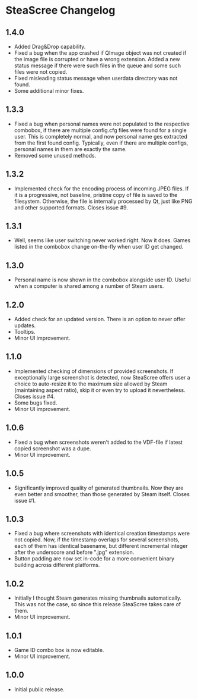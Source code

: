# SteaScree Changelog

## 1.4.0
* Added Drag&Drop capability.
* Fixed a bug when the app crashed if QImage object was not created if the image file is corrupted or have a wrong extension. Added a new status message if there were such files in the queue and some such files were not copied.
* Fixed misleading status message when userdata directory was not found.
* Some additional minor fixes.

## 1.3.3
* Fixed a bug when personal names were not populated to the respective combobox, if there are multiple config.cfg files were found for a single user. This is completely normal, and now personal name ges extracted from the first found config. Typically, even if there are multiple configs, personal names in them are exactly the same.
* Removed some unused methods.

## 1.3.2
* Implemented check for the encoding process of incoming JPEG files. If it is a progressive, not baseline, pristine copy of file is saved to the filesystem. Otherwise, the file is internally processed by Qt, just like PNG and other supported formats. Closes issue #9.

## 1.3.1
* Well, seems like user switching never worked right. Now it does. Games listed in the combobox change on-the-fly when user ID get changed.

## 1.3.0
* Personal name is now shown in the combobox alongside user ID. Useful when a computer is shared among a number of Steam users.

## 1.2.0
* Added check for an updated version. There is an option to never offer updates.
* Tooltips.
* Minor UI improvement.

## 1.1.0
* Implemented checking of dimensions of provided screenshots. If exceptionally large screenshot is detected, now SteaScree offers user a choice to auto-resize it to the maximum size allowed by Steam (maintaining aspect ratio), skip it or even try to upload it nevertheless. Closes issue #4.
* Some bugs fixed.
* Minor UI improvement.

## 1.0.6
* Fixed a bug when screenshots weren't added to the VDF-file if latest copied screenshot was a dupe.
* Minor UI improvement.

## 1.0.5
* Significantly improved quality of generated thumbnails. Now they are even better and smoother, than those generated by Steam itself. Closes issue #1.

## 1.0.3
* Fixed a bug where screenshots with identical creation timestamps were not copied. Now, if the timestamp overlaps for several screenshots, each of them has identical basename, but different incremental integer after the underscore and before ".jpg" extension.
* Button padding are now set in-code for a more convenient binary building across different platforms.

## 1.0.2
* Initially I thought Steam generates missing thumbnails automatically. This was not the case, so since this release SteaScree takes care of them.
* Minor UI improvement.

## 1.0.1
* Game ID combo box is now editable.
* Minor UI improvement.

## 1.0.0

* Initial public release.